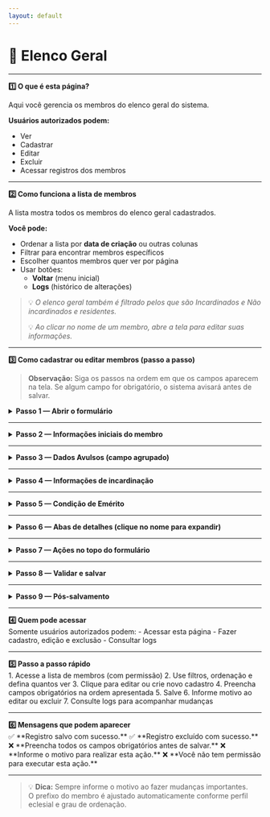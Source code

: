 ```yaml
---
layout: default
---
```


# 👥 Elenco Geral

---

<summary><strong>1️⃣ O que é esta página?</strong></summary>

Aqui você gerencia os membros do elenco geral do sistema.

**Usuários autorizados podem:**

- Ver
- Cadastrar
- Editar
- Excluir
- Acessar registros dos membros

---

<summary><strong>2️⃣ Como funciona a lista de membros</strong></summary>

A lista mostra todos os membros do elenco geral cadastrados.

**Você pode:**

- Ordenar a lista por **data de criação** ou outras colunas
- Filtrar para encontrar membros específicos
- Escolher quantos membros quer ver por página
- Usar botões:
  - **Voltar** (menu inicial)
  - **Logs** (histórico de alterações)


> 💡 *O elenco geral também é filtrado pelos que são Incardinados e Não incardinados e residentes.*
> 
> 💡 *Ao clicar no nome de um membro, abre a tela para editar suas informações.*

---

<summary><strong>3️⃣ Como cadastrar ou editar membros (passo a passo)</strong></summary>

> **Observação:** Siga os passos na ordem em que os campos aparecem na tela. Se algum campo for obrigatório, o sistema avisará antes de salvar.

<details>
<summary><strong>Passo 1 — Abrir o formulário</strong></summary>

1. Vá para a **lista de membros**.
2. Para **editar**, clique no nome do membro.
3. Para **criar** um novo membro, clique em **Novo Registro**.

</details>

---

<details>
<summary><strong>Passo 2 — Informações iniciais do membro</strong></summary>

Preencha (ou verifique) estes campos que aparecem primeiro:

- **Nome** *(obrigatório)* — nome completo do membro.  
- **Código (ID)** — identificador gerado pelo sistema (somente leitura).  
- **Prefixo** — forma de tratamento do membro. Opções disponíveis:
  - Cônego
  - Diácono
  - Dom Frei
  - Dom
  - Frei
  - Padre
  - Monsenhor
  - Irmã
  - Irmão
  - Senhor
  - Senhora
- **Nome clerical** — nome usado no contexto religioso, se houver.  
- **Sigla** — abreviação identificadora (quando aplicável).  
- **Organização** — instituição/entidade a que o membro pertence.  
- **Perfil eclesiástico** *(obrigatório)* — escolha entre **Diocesano**, **Religioso** ou **Leigo**.

> Dica: confira ortografia e acentos antes de seguir.

</details>

---

<details>
<summary><strong>Passo 3 — Dados Avulsos (campo agrupado)</strong></summary>

Campo agrupador com informações complementares:

- **Grau de ordenação** — escolha entre **Bispo**, **Presbítero** ou **Diácono**. 
- **Função principal** — cargo que representa a atividade principal (ex.: Pároco, secretário, diretor e etc...).  
- **Título Principal** — título eclesiástico do membro. Opções disponíveis:
  - Abade
  - Abadessa
  - Arcebispo
  - Cardeal
  - Cônego
  - Frade
  - Frei
  - Monsenhor
  - Núncio
  - Primaz
  - Patriarca
  - Prior
  - Priora

> Esses dados podem afetar o prefixo e opções disponíveis no formulário.

</details>

---

<details>
<summary><strong>Passo 4 — Informações de incardinação</strong></summary>

Registro do vínculo e deslocamentos:

- **Congregação / Ordem religiosa** — informe se o membro pertence a uma ordem.  
- **Cedido** — marque se o membro foi cedido para atuar em outra Circunscrição Eclesiástica.  
- **C.E. para o qual está cedido** — escolha a circunscrição destino (aparece somente se "Cedido" estiver marcado).

</details>

---

<details>
<summary><strong>Passo 5 — Condição de Emérito</strong></summary>

- Marque esta opção se o membro possui condição de **Emérito** (por exemplo: Bispo Emérito).
- Se marcar essa opção será necessário indicar **Data em que foi emérito**.

</details>

---

<details>
<summary><strong>Passo 6 — Abas de detalhes (clique no nome para expandir)</strong></summary>

<details>
<summary><strong>▶️ Dados Gerais</strong></summary>

- **Dados Pessoais**  
  - CPF/CNPJ *(obrigatório)*  
  - RG  
  - Data de nascimento  
  - Nome do pai  
  - Nome da mãe  
  - Gênero  
  - Tipo sanguíneo  
  
- **Localização de Residência**  
  - CEP  
  - País  
  - Estado  
  - Cidade  
  - Bairro  
  - Rua  
  - Número  
  - Complemento  
  - Caixa postal  
  
- **Naturalidade**  
  - País  
  - Estado  
  - Cidade  
  - Botões/checkbox: **Indivíduo estrangeiro** / **Local não encontrado** (marque se aplicável)  

> Preencha CPF/CNPJ corretamente — é obrigatório para identificação no sistema.

</details>

<details>
<summary><strong>▶️ Contatos</strong></summary>

- Cadastre quantos **e-mails**, **telefones** e **redes sociais** forem necessários.  

</details>

<details>
<summary><strong>▶️ Graus de Ordenação</strong></summary>

- Adicione, edite ou exclua seus graus de ordenação.

Ao adicionar ou editar um grau de ordenação, os seguintes campos aparecem:

- **ID**:  
  Campo preenchido automaticamente pelo sistema (somente leitura).

- **Data** (obrigatório):  
  Informe a data do evento relacionado ao grau de ordenação.

- **Tipo de Evento** (obrigatório):  
  Selecione o tipo de evento que ocorreu. As opções são:  
  - Posse  
  - Nomeação  
  - Eleição  
  - Ordenação Episcopal  
  - Ordenação Presbiteral  
  - Ordenação Diaconal  
  - Renúncia  

- **Grau de Ordenação** (obrigatório):  
  Escolha o grau eclesiástico correspondente:  
  - Bispo  
  - Presbítero  
  - Diácono  

- **Superior Responsável** (obrigatório):  
  Informe o nome do superior responsável pelo evento.

- **Localização** (opcional):  
  Informe o local onde o evento ocorreu.

- **Observações** (opcional):  
  Espaço para adicionar informações adicionais sobre o evento.

---

💡 *Lembre-se:* Apenas os campos **Data**, **Tipo de Evento**, **Grau de Ordenação** e **Superior Responsável** são obrigatórios para salvar o registro.

- **Excluir** — remova registros incorretos (o sistema pergunta o motivo).

> O histórico fica salvo para consulta.

</details>

<details>
<summary><strong>▶️ Títulos</strong></summary>

Ao adicionar ou editar um título, os seguintes campos aparecem:

- **ID**:  
  Campo somente leitura, preenchido automaticamente pelo sistema.

- **Status** (obrigatório):  
  Selecione o status atual do título:  
  - Em atividade  
  - Finalizado  

- **Título** (obrigatório):  
  Escolha o título do membro entre as opções:  
  - Abade  
  - Abadessa  
  - Arcebispo  
  - Cardeal  
  - Cônego  
  - Frade  
  - Frei  
  - Monsenhor  
  - Núncio  
  - Primaz  
  - Patriarca  
  - Prior  
  - Priora  

- **Botão**:  
  Opção para definir este título como **título principal** do membro.

- **Datas**:  
  - **Tipo de Evento** (obrigatório): Selecione um dos tipos:  
    - Posse  
    - Nomeação  
    - Eleição  
    - Ordenação Episcopal  
    - Ordenação Presbiteral  
    - Ordenação Diaconal  
    - Renúncia  
  - **Data** (obrigatório): Informe a data do evento relacionado ao título.

- **Observações** (opcional):  
  Campo para adicionar informações adicionais sobre o título.

- **Excluir** — remova registros incorretos (o sistema pergunta o motivo).

---

💡 *Lembre-se:* Apenas os campos **Status**, **Título**, **Tipo de Evento** e **Data** são obrigatórios para salvar o registro.

</details>

<details>
<summary><strong>▶️ Funções</strong></summary>

Gerencie as funções atuais e passadas do membro. A aba permite:

- **Adicionar função** — preencha função, local, data de início e, se aplicável, data de término.  
- **Editar função** — ajuste datas, local ou status.  
- **Excluir função** — remove o registro (pede motivo).  
- **Movimentar** — registre transferência ou mudança de função (botão Movimentar).  
- **Adicionar função passada** — cadastrar uma função que o membro já exerceu (preencher datas e observações).

---

Ao adicionar ou editar uma função, os campos disponíveis são:

- **Código (ID)**:  
  Campo automático, somente leitura, que identifica unicamente o registro da função.

- **Status**:  
  Indica o status da função, como "Em Atividade" ou "Finalizado" (para funções passadas).

- **Membro**:  
  Nome do membro ao qual a função está vinculada, preenchido automaticamente e somente leitura.

- **Função** (obrigatório):  
  Selecione a função eclesiástica exercida pelo membro.

- **Definir como função principal do membro**:  
  Opção para marcar esta função como a principal do membro.

- **Local de atuação** (obrigatório):  
  Selecione o tipo de local onde a função foi exercida:  
  - Regional  
  - Província eclesiástica  
  - Circunscrição eclesiástica  
  - Instituição eclesiástica  
  - Tribunal eclesiástico  

- **Datas**:  
  - **Início**:  
    - Obrigatório para funções atuais (função).  
    - Opcional para funções passadas.  
  - **Fim**:  
    - Obrigatório para funções passadas.  
    - Opcional para funções atuais.

- **Observações** (opcional):  
  Campo livre para adicionar informações adicionais ou comentários sobre a função.

---

💡 *Dica:* Preencha sempre os campos obrigatórios para garantir o registro correto da função.

**Filtros disponíveis:**  
- Entrada de/até (data)  
- Responsável  
- Função  
- Visualização por status: Todas / Em Atividade / Finalizadas  

---

### Ações adicionais: Excluir e Movimentar

- **Botão Lixeira (Excluir)**  
  Permite remover a função do registro, com confirmação.

- **Botão Movimentar**  
  Permite movimentar a função para outro local ou alterar status.

---

#### Movimentar Função — Campos e Ações

- **Membro** (leitura)  
- **Função** (leitura)  
- **Definir como função principal** (botão)  
- **Código (ID)** (leitura)  
- **Status** (Em Atividade / Finalizado)  

- **Movimentar de:**  
  - Local preenchido automaticamente  
  - Datas início e fim (obrigatórios)

- **Movimentar para:**  
  - Tipo de registro eclesial (Regional, Província, Circunscrição, Instituição, Tribunal)  
  - Seleção do local correspondente  
  - Data início obrigatória

- **Observações** (opcional)

---

💡 *Dica:* Preencha as datas corretamente para manter histórico claro.

</details>

<details>
<summary><strong>▶️ Formações</strong></summary>

Ao adicionar ou editar uma formação, preencha os seguintes campos:

- **Código (ID):**  
  Identificador automático, somente leitura.

- **Data de Conclusão:**  
  Data opcional que indica quando a formação foi finalizada.

- **Nome da Formação:** *(Obrigatório)*  
  Nome do curso, especialização ou treinamento realizado.

- **Grau de Escolaridade:**  
  Grau relacionado à formação. Exemplos: Fundamental, Médio, Técnico, Superior, Especialização, Doutorado, Mestrado, Pós-graduação e Seminário.

- **Tempo de Formação:**  
  Duração da formação, com opções como Fundamental, Médio, Técnico, Superior, Especialização, Doutorado, Mestrado, Pós e Seminário.

- **Unidade de Medida:**  
  Unidade usada para medir o tempo de formação: horas, dias, semanas, meses ou anos.

- **Instituição de Ensino:**  
  Nome da instituição onde a formação foi realizada.

- **Localidade:**  
  Cidade, estado ou país onde a instituição está localizada.

- **Descrição:**  
  Campo para detalhar informações adicionais sobre a formação.

#### Opção Excluir

- Botão para excluir o registro, com confirmação.

---

💡 *Dica:* Preencha o máximo possível para histórico completo.

</details>

<details>
<summary><strong>▶️ Dados Extras (Observações e Anexos)</strong></summary>

- **Observações** — espaço livre para notas, contexto ou explicações que não cabem em outros campos.  
- **Anexos** — anexe documentos relevantes (ex.: certificados, documentos de identidade, comprovantes).  
  - Envio de arquivos conforme tipos e tamanho permitidos.  
  - Cada anexo pode ter descrição e data.

</details>

</details>

---

<details>
<summary><strong>Passo 7 — Ações no topo do formulário</strong></summary>

Botões no topo da página EDITAR membro do elenco geral:

- **Comunicar falecimento** — abre confirmação; altera status do membro.  
- **Criar usuário** — abre fluxo para criar um login vinculado ao membro.  
- **Status** — exibe o estado atual (ex.: Ativo 🟢).  
- **Histórico / Logs** — mostra todas as alterações feitas no cadastro.  
- **Excluir** — remove membro (sempre solicitará motivo).  
- **Salvar** — grava as mudanças (use após preencher).  
- **Cancelar** — descarta alterações e retorna à lista.  
- **Enviar formulário** — confirma envio quando aplicável.





Botões no topo da página CADASTRAR membro do elenco geral:

- **Comunicar falecimento** — abre confirmação; altera status do membro.  
- **Salvar** — grava as mudanças (use após preencher).  
- **Cancelar** — descarta alterações e retorna à lista.  

</details>

---

<details>
<summary><strong>Passo 8 — Validar e salvar</strong></summary>

1. Verifique se todos os **campos obrigatórios** (marcados) foram preenchidos.  
2. Se estiver **editando** ou **excluindo**, informe um **motivo claro** — isso fica registrado nos logs.  
3. Clique em **Salvar**.  
4. O sistema mostrará mensagens de sucesso ou avisos indicando o que falta corrigir.

</details>

---

<details>
<summary><strong>Passo 9 — Pós-salvamento</strong></summary>

- Mensagem esperada: **"Registro salvo com sucesso."**  
- Se criou um usuário, comunique as credenciais ao membro conforme as regras internas.  
- Consulte a aba **Histórico/Logs** para confirmar as alterações registradas.

</details>

---
<summary><strong>4️⃣ Quem pode acessar</strong></summary>
Somente usuários autorizados podem:
- Acessar esta página
- Fazer cadastro, edição e exclusão
- Consultar logs

---

<summary><strong>5️⃣ Passo a passo rápido</strong></summary>
1. Acesse a lista de membros (com permissão)  
2. Use filtros, ordenação e defina quantos ver  
3. Clique para editar ou crie novo cadastro  
4. Preencha campos obrigatórios na ordem apresentada  
5. Salve  
6. Informe motivo ao editar ou excluir  
7. Consulte logs para acompanhar mudanças

---

<summary><strong>6️⃣ Mensagens que podem aparecer</strong></summary>
✅ **Registro salvo com sucesso.**  
✅ **Registro excluído com sucesso.**  
❌ **Preencha todos os campos obrigatórios antes de salvar.**  
❌ **Informe o motivo para realizar esta ação.**  
❌ **Você não tem permissão para executar esta ação.**

---

> 💡 **Dica:** Sempre informe o motivo ao fazer mudanças importantes.  
> O prefixo do membro é ajustado automaticamente conforme perfil eclesial e grau de ordenação.